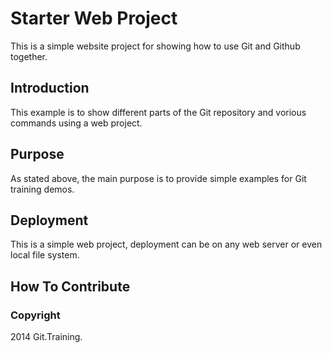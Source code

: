 # Starter Web Project

This is a simple website project for showing how to use Git and Github together.

## Introduction

This example is to show different parts of the Git repository and vorious commands using a web project.

## Purpose

As stated above, the main purpose is to provide simple examples for Git training demos.

## Deployment

This is a simple web project, deployment can be on any web server or even local file system.

## How To Contribute


### Copyright

2014 Git.Training.